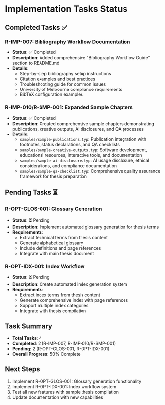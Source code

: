 # Implementation Tasks Status

## Completed Tasks ✅

### R-IMP-007: Bibliography Workflow Documentation

- **Status**: ✅ Completed
- **Description**: Added comprehensive "Bibliography Workflow Guide" section to README.md
- **Details**:
  - Step-by-step bibliography setup instructions
  - Citation examples and best practices
  - Troubleshooting guide for common issues
  - University of Melbourne compliance requirements
  - BibTeX configuration examples

### R-IMP-010/R-SMP-001: Expanded Sample Chapters

- **Status**: ✅ Completed
- **Description**: Created comprehensive sample chapters demonstrating publications,
    creative outputs, AI disclosures, and QA processes
- **Details**:
  - `samples/sample-publications.typ`: Publication integration with footnotes,
    status declarations, and QA checklists
  - `samples/sample-creative-outputs.typ`: Software development, educational
    resources, interactive tools, and documentation
  - `samples/sample-ai-disclosure.typ`: AI usage disclosure, ethical
    considerations, and compliance documentation
  - `samples/sample-qa-checklist.typ`: Comprehensive quality assurance framework
    for thesis preparation

## Pending Tasks ⏳

### R-OPT-GLOS-001: Glossary Generation

- **Status**: ⏳ Pending
- **Description**: Implement automated glossary generation for thesis terms
- **Requirements**:
  - Extract technical terms from thesis content
  - Generate alphabetical glossary
  - Include definitions and page references
  - Integrate with main thesis document

### R-OPT-IDX-001: Index Workflow

- **Status**: ⏳ Pending
- **Description**: Create automated index generation system
- **Requirements**:
  - Extract index terms from thesis content
  - Generate comprehensive index with page references
  - Support multiple index categories
  - Integrate with thesis compilation

## Task Summary

- **Total Tasks**: 4
- **Completed**: 2 (R-IMP-007, R-IMP-010/R-SMP-001)
- **Pending**: 2 (R-OPT-GLOS-001, R-OPT-IDX-001)
- **Overall Progress**: 50% Complete

## Next Steps

1. Implement R-OPT-GLOS-001: Glossary generation functionality
2. Implement R-OPT-IDX-001: Index workflow system
3. Test all new features with sample thesis compilation
4. Update documentation with new capabilities

